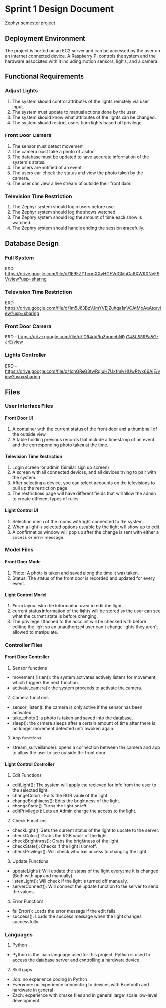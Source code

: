 # Sprint 1 Design Document
Zephyr semester project

## Deployment Environment 
The project is hosted on an EC2 server and can be accessed by the user on an internet connected device. A Raspberry PI controls the system and the hardware associated with it including motion sensors, lights, and a camera. 

## Functional Requirements

### Adjust Lights
1. The system should control attributes of the lights remotely via user input.
2. The system must update to manual actions done by the user.
3. The system should know what attributes of the lights can be changed.
4. The system should restrict users from lights based off privilege.

### Front Door Camera
1. The sensor must detect movement.
2. The camera must take a photo of visitor.
3. The database must be updated to have accurate information of the system's status.
4. The users are notified of an event.
5. The users can check the status and view the photo taken by the camera.
6. The user can view a live stream of outside their front door.

### Television Time Restriction
1. The Zephyr system should login users before use.
2. The Zephyr system should log the shows watched.
3. The Zephry system should log the amount of time each show is watched.
4. The Zephry system should handle ending the session gracefully.

## Database Design

### Full System 
ERD - https://drive.google.com/file/d/1E9FZYTcrmXXyHGFVdGMhGa6XWK0NyF9V/view?usp=sharing

### Television Time Restriction
ERD - https://drive.google.com/file/d/1m5J6BBzVJmYVEjZuhqa1mVOAtMoAqAtq/view?usp=sharing

### Front Door Camera
ERD - https://drive.google.com/file/d/1D54ridRq3nqnebNRgT4SLS5RFa8G-JrE/view

### Lights Controller
ERD - https://drive.google.com/file/d/1chGReG3twRqIuH7UxfmMHUwRtvx66AjE/view?usp=sharing

## Files

### User Interface Files

#### Front Door UI 
1. A container with the current status of the front door and a thumbnail of the outside view.
2. A table holding previous records that include a timestamp of an event and the corresponding photo taken at the time.

#### Television Time Restriction
1. Login screen for admin (Similar sign up screen)
2. A screen with all connected devices, and all devices trying to pair with the system. 
3. After selecting a device, you can select accounts on the televisions to pull up the restriction page
4. The restrictions page will have different fields that will allow the admin to create different types of rules

#### Light Control UI
1. Selection menu of the rooms with light connected to the system.
2. When a light is selected options useable by the light will show up to edit.
3. A confirmation window will pop up after the change is sent with either a sucess or error message.

### Model Files

#### Front Door Model
1. Photo: A photo is taken and saved along the time it was taken.
2. Status: The status of the front door is recorded and updated for every event.

#### Light Control Model
1. Form layout with the information used to edit the light.
2. current status information of the lights will be stored so the user can see what the current state is before changing.
3. The privilege attached to the account will be checked with before editing the light so an unauthorized user can't change lights they aren't allowed to manipulate.

### Controller Files

#### Front Door Controller
1. Sensor functions
* movement_listen(): the system activates actively listens for movement, which triggers the next function.
* activate_camera(): the system proceeds to activate the camera.

2. Camera functions
* sensor_listen(): the camera is only active if the sensor has been activated.
* take_photo(): a photo is taken and saved into the database.
* sleep(): the camera sleeps after a certain amount of time after there is no longer movement detected until awoken again.

3. App functions
* stream_surveillance(): opens a connection between the camera and app to allow the user to see outside the front door.

#### Light Control Controller
1. Edit Functions
* editLight(): The system will apply the recieved for info from the user to the selected light.
* changeColor(): Edits the RGB vaule of the light.
* changeBrightness(): Edits the brightness of the light.
* changeState(): Turns the light on/off.
* editPrivilege(): Lets an Admin change the access to the light.

2. Check Functions
* checkLight(): Gets the current status of the light to update to the server.
* checkColor(): Grabs the RGB vaule of the light.
* checkBrightness(): Grabs the brightness of the light.
* checkState(): Checks if the light is on/off.
* checkPrivilege(): Will check who has access to changing the light.

3. Update Functions
* updateLight(): Will update the status of the light everytime it is changed (Both with app and manually).
* listenLight(): Will check if the light is turned off manually.
* serverConnect(): Will connect the update function to the server to send the values.

4. Error Functions
* failError(): Loads the error message if the edit fails.
* success(): Loads the success message when the light changes successfully.

### Languages

1. Python
* Python is the main language used for this project. Python is used to access the database server and controlling a hardware device.
2. Skill gaps
* Jon: no experience coding in Python
* Everyone: no experience connecting to devices with Bluetooth and hardware in general
* Zach: experience with cmake files and in general larger scale low-level development
